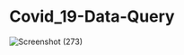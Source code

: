 # Covid_19-Data-Query


![Screenshot (273)](https://user-images.githubusercontent.com/55016527/150068886-a1a35e30-56ac-40cf-a38f-2327dd6179a1.png)
